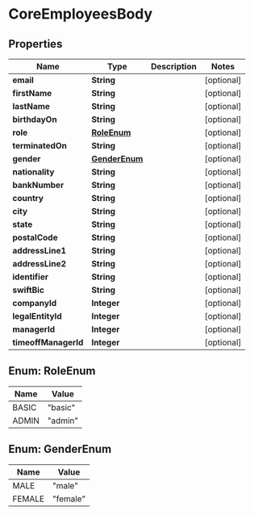# CoreEmployeesBody

## Properties
Name | Type | Description | Notes
------------ | ------------- | ------------- | -------------
**email** | **String** |  |  [optional]
**firstName** | **String** |  |  [optional]
**lastName** | **String** |  |  [optional]
**birthdayOn** | **String** |  |  [optional]
**role** | [**RoleEnum**](#RoleEnum) |  |  [optional]
**terminatedOn** | **String** |  |  [optional]
**gender** | [**GenderEnum**](#GenderEnum) |  |  [optional]
**nationality** | **String** |  |  [optional]
**bankNumber** | **String** |  |  [optional]
**country** | **String** |  |  [optional]
**city** | **String** |  |  [optional]
**state** | **String** |  |  [optional]
**postalCode** | **String** |  |  [optional]
**addressLine1** | **String** |  |  [optional]
**addressLine2** | **String** |  |  [optional]
**identifier** | **String** |  |  [optional]
**swiftBic** | **String** |  |  [optional]
**companyId** | **Integer** |  |  [optional]
**legalEntityId** | **Integer** |  |  [optional]
**managerId** | **Integer** |  |  [optional]
**timeoffManagerId** | **Integer** |  |  [optional]

<a name="RoleEnum"></a>
## Enum: RoleEnum
Name | Value
---- | -----
BASIC | &quot;basic&quot;
ADMIN | &quot;admin&quot;

<a name="GenderEnum"></a>
## Enum: GenderEnum
Name | Value
---- | -----
MALE | &quot;male&quot;
FEMALE | &quot;female&quot;

